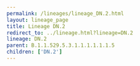 ```yaml
---
permalink: /lineages/lineage_DN.2.html
layout: lineage_page
title: Lineage DN.2
redirect_to: ../lineage.html?lineage=DN.2
lineage: DN.2
parent: B.1.1.529.5.3.1.1.1.1.1.1.5
children: ['DN.2']
---
```

